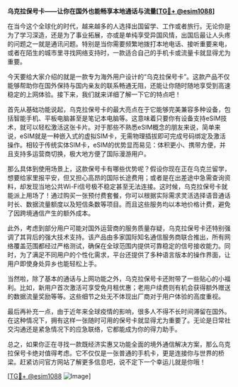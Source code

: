 **乌克拉保号卡——让你在国外也能畅享本地通话与流量[[TG💪+ @esim1088](https://t.me/s/esim1088)]**

在当今这个全球化的时代，越来越多的人选择出国留学、工作或者旅行。无论你是为了学习深造，还是为了事业拓展，亦或是单纯享受异国风情，出国后最让人头疼的问题之一就是通讯问题。特别是当你需要频繁地拨打本地电话、接听重要来电，或者在陌生的城市里寻找网络支持时，一款适合自己的手机卡或流量卡就显得尤为重要。

今天要给大家介绍的就是一款专为海外用户设计的“乌克拉保号卡”。这款产品不仅能够帮助你在国外保持与国内亲友的联系畅通无阻，还能让你随时随地享受到高速稳定的上网体验。接下来，我们就来详细了解一下它的特点吧！

首先从基础功能说起，乌克拉保号卡的最大亮点在于它能够完美兼容多种设备，包括智能手机、平板电脑甚至是笔记本电脑等。这意味着只要你有设备支持eSIM技术，就可以轻松激活这张卡片。对于那些不熟悉eSIM概念的朋友来说，简单来说，eSIM就是一种嵌入式的虚拟SIM卡，无需物理插拔即可完成号码绑定及激活操作。相较于传统实体SIM卡，eSIM的优势显而易见：体积更小、携带方便，并且支持多运营商切换，极大地方便了国际漫游用户。

那么具体到使用场景上，这款保号卡有哪些优势呢？假设你现在正在乌克兰留学，想要给家里报平安，但又担心高昂的国际长途费用；或者是在出差途中急需查询资料，却发现当地公共Wi-Fi信号极不稳定甚至无法连接。这时候，乌克拉保号卡就能派上用场了！通过购买一张预付费套餐，你可以根据实际需求灵活选择语音通话时长、数据流量额度以及短信条数等项目。而且这些服务均以本地价格计费，避免了因跨境通信产生的额外成本。

此外，考虑到部分用户可能对国外运营商的服务质量存疑，乌克拉保号卡还特别强调了其背后的强大技术支持。该产品由多家国际知名通信服务商联合推出，所有网络覆盖范围都经过严格测试，确保在全球范围内提供可靠稳定的信号接收能力。同时，为了满足不同用户的个性化需求，平台还提供了多种语言版本的操作界面，让用户即使身处异乡也能轻松上手。

当然啦，除了基本的通话与上网功能之外，乌克拉保号卡还附带了一些贴心的小福利。比如，新用户首次激活可享受免月租优惠；老用户续费则有机会获得额外赠送的数据流量奖励等等。这些细节之处无不体现出厂商对于用户体验的高度重视。

最后再补充一点，由于近年来全球疫情的影响，很多人不得不长时间滞留在国外。在这种情况下，拥有这样一张随时可用的保号卡就显得尤为重要了。无论是日常社交沟通还是紧急情况下的应急联络，它都能成为你的得力助手。

总之，如果你正在寻找一款既经济实惠又功能全面的境外通信解决方案，那么乌克拉保号卡绝对值得考虑。它不仅仅是一张普通的手机卡，更是连接你与世界的桥梁。赶紧访问官方网站了解更多信息吧，说不定下一个幸运儿就是你哦！

[[TG💪+ @esim1088](https://t.me/s/esim1088) ![Image](https://i.postimg.cc/4NQfJmqS/Snipaste-2025-05-13-00-14-12.png)]